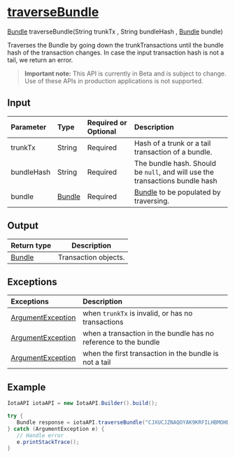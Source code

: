 
# [traverseBundle](https://github.com/iotaledger/iota-java/blob/master/jota/src/main/java/org/iota/jota/IotaAPI.java#L1169)
 [Bundle](https://github.com/iotaledger/iota-java/blob/master/jota/src/main/java/org/iota/jota/model/Bundle.java) traverseBundle(String trunkTx , String bundleHash , [Bundle](https://github.com/iotaledger/iota-java/blob/master/jota/src/main/java/org/iota/jota/model/Bundle.java) bundle)

Traverses the Bundle by going down the trunkTransactions until the bundle hash of the transaction changes.  In case the input transaction hash is not a tail, we return an error.
> **Important note:** This API is currently in Beta and is subject to change. Use of these APIs in production applications is not supported.

## Input
| Parameter       | Type | Required or Optional | Description |
|:---------------|:--------|:--------| :--------|
| trunkTx | String | Required | Hash of a trunk or a tail transaction of a bundle. |
| bundleHash | String | Required | The bundle hash. Should be `null`, and will use the transactions bundle hash |
| bundle | [Bundle](https://github.com/iotaledger/iota-java/blob/master/jota/src/main/java/org/iota/jota/model/Bundle.java) | Required | [Bundle](https://github.com/iotaledger/iota-java/blob/master/jota/src/main/java/org/iota/jota/model/Bundle.java) to be populated by traversing. |
    
## Output
| Return type | Description |
|--|--|
| [Bundle](https://github.com/iotaledger/iota-java/blob/master/jota/src/main/java/org/iota/jota/model/Bundle.java)  | Transaction objects. |

## Exceptions
| Exceptions     | Description |
|:---------------|:--------|
| [ArgumentException](https://github.com/iotaledger/iota-java/blob/master/jota/src/main/java/org/iota/jota/error/ArgumentException.java) | when `trunkTx` is invalid, or has no transactions |
| [ArgumentException](https://github.com/iotaledger/iota-java/blob/master/jota/src/main/java/org/iota/jota/error/ArgumentException.java) | when a transaction in the bundle has no reference to the bundle |
| [ArgumentException](https://github.com/iotaledger/iota-java/blob/master/jota/src/main/java/org/iota/jota/error/ArgumentException.java) | when the first transaction in the bundle is not a tail |


 ## Example
 
 ```Java
 IotaAPI iotaAPI = new IotaAPI.Builder().build();

try { 
    Bundle response = iotaAPI.traverseBundle("CJXUCJZNAQOYAK9KRFILHBMOHDXGMJEDOSLWWZXZRDHFGORBHPQVGLFRRRTJTXTCEWBHJXIOMJUCCXHMO", "XZSCYHFFLWLZOSMKEXBBSHVHNG9FITFDTVRMYFJ9IHDUENHFRKQZKPMIORTWYHRHPEWXKYSXXQHAYSQIL", bundle);
} catch (ArgumentException e) { 
    // Handle error
    e.printStackTrace(); 
}
 ```

